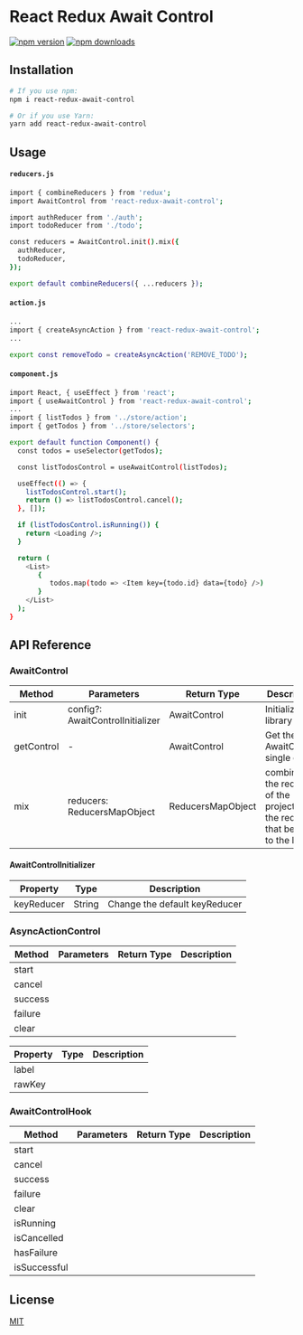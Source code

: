# React Redux Await Control

[![npm version](https://img.shields.io/npm/v/react-redux-await-control.svg?style=flat-square)](https://www.npmjs.com/package/react-redux-await-control)
[![npm downloads](https://img.shields.io/npm/dm/react-redux-await-control.svg?style=flat-square)](https://www.npmjs.com/package/react-redux-await-control)

## Installation

```bash
# If you use npm:
npm i react-redux-await-control

# Or if you use Yarn:
yarn add react-redux-await-control
```

## Usage

#### `reducers.js`

```bash
import { combineReducers } from 'redux';
import AwaitControl from 'react-redux-await-control';

import authReducer from './auth';
import todoReducer from './todo';

const reducers = AwaitControl.init().mix({
  authReducer,
  todoReducer,
});

export default combineReducers({ ...reducers });
```

#### `action.js`

```bash
...
import { createAsyncAction } from 'react-redux-await-control';
...

export const removeTodo = createAsyncAction('REMOVE_TODO');
```

#### `component.js`

```bash
import React, { useEffect } from 'react';
import { useAwaitControl } from 'react-redux-await-control';
...
import { listTodos } from '../store/action';
import { getTodos } from '../store/selectors';

export default function Component() {
  const todos = useSelector(getTodos);

  const listTodosControl = useAwaitControl(listTodos);

  useEffect(() => {
    listTodosControl.start();
    return () => listTodosControl.cancel();
  }, []);

  if (listTodosControl.isRunning()) {
    return <Loading />;
  }

  return (
    <List>
       {
          todos.map(todo => <Item key={todo.id} data={todo} />)
       }
    </List>
  );
}

```

## API Reference

### AwaitControl

| Method     | Parameters                       | Return Type       | Description                                                                       |
| ---------- | -------------------------------- | ----------------- | --------------------------------------------------------------------------------- |
| init       | config?: AwaitControlInitializer | AwaitControl      | Initialize the library                                                            |
| getControl | -                                | AwaitControl      | Get the AwaitControl single object                                                |
| mix        | reducers: ReducersMapObject      | ReducersMapObject | combines the reducers of the project with the reducer that belongs to the library |

#### AwaitControlInitializer

| Property   | Type   | Description                   |
| ---------- | ------ | ----------------------------- |
| keyReducer | String | Change the default keyReducer |

### AsyncActionControl

| Method  | Parameters | Return Type | Description |
| ------- | ---------- | ----------- | ----------- |
| start   |            |             |             |
| cancel  |            |             |             |
| success |            |             |             |
| failure |            |             |             |
| clear   |            |             |             |

| Property | Type | Description |
| -------- | ---- | ----------- |
| label    |      |             |
| rawKey   |      |             |

### AwaitControlHook

| Method       | Parameters | Return Type | Description |
| ------------ | ---------- | ----------- | ----------- |
| start        |            |             |             |
| cancel       |            |             |             |
| success      |            |             |             |
| failure      |            |             |             |
| clear        |            |             |             |
| isRunning    |            |             |             |
| isCancelled  |            |             |             |
| hasFailure   |            |             |             |
| isSuccessful |            |             |             |

## License

[MIT](LICENSE)
